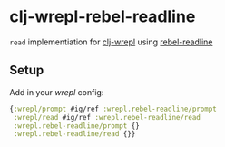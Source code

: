 # clj-wrepl-rebel-readline

`read` implementiation for [clj-wrepl](https://github.com/christoph-frick/clj-wrepl) using [rebel-readline](https://github.com/bhauman/rebel-readline)

## Setup

Add in your *wrepl* config:

```clojure
{:wrepl/prompt #ig/ref :wrepl.rebel-readline/prompt
 :wrepl/read #ig/ref :wrepl.rebel-readline/read
 :wrepl.rebel-readline/prompt {}
 :wrepl.rebel-readline/read {}}
```
